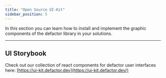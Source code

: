 ```yaml
---
title: "Open Source UI-Kit"
sidebar_position: 5
---
```


In this section you can learn how to install and implement the graphic components of the defactor library in your solutions.

---

## UI Storybook

Check out our collection of react components for defactor user interfaces here: [https://ui-kit.defactor.dev](https://ui-kit.defactor.dev/)
